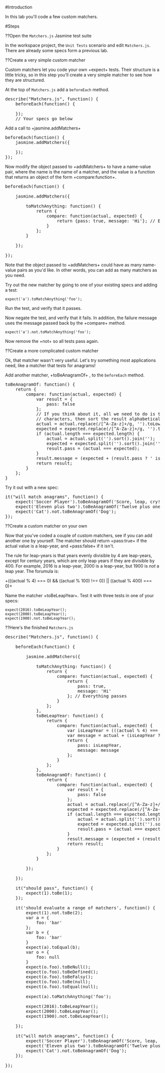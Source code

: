 #Introduction

In this lab you'll code a few custom matchers.

#Steps

??Open the `Matchers.js` Jasmine test suite

In the workspace project, the `Unit Tests` scenario and edit `Matchers.js`.
There are already some specs form a previous lab. 

??Create a very simple custom matcher

Custom matchers let you code your own +expect+ tests. Their structure is a little tricky,
so in this step you'll create a very simple matcher to see how they are structured.

At the top of `Matchers.js` add a `beforeEach` method.

<pre class="runnable readonly text 140">
describe("Matchers.js", function() {
    beforeEach(function() {
    
    });
    // Your specs go below
</pre>

Add a call to +jasmine.addMatchers+

<pre class="runnable readonly text 120">
beforeEach(function() {
    jasmine.addMatchers({
    
    });
});</pre>

Now modify the object passed to +addMatchers+ to have a name-value pair, where the name
is the name of a matcher, and the value is a function that returns an object of the 
form +compare:function+. 

<pre class="runnable readonly 340">
beforeEach(function() {

    jasmine.addMatchers({
        
        toMatchAnything: function() {
            return {
                compare: function(actual, expected) {
                    return {pass: true, message: 'Hi'}; // Everything passes
                }
            };
        }

    });
    
});</pre>

Note that the object passed to +addMatchers+ could have as many name-value pairs as 
you'd like. In other words, you can add as many matchers as you need. 

Try out the new matcher by going to one of your existing specs and adding a test:

    expect('a').toMatchAnything('foo'); 

Run the test, and verify that it passes.

Now negate the test, and verify that it fails. In addition, the failure message uses the message passed back by the +compare+ method.

    expect('a').not.toMatchAnything('foo'); 

Now remove the +not+ so all tests pass again.



??Create a more complicated custom matcher

Ok, that matcher wasn't very useful. Let's try something most applications need, like a matcher
that tests for anagrams!

Add another matcher, +toBeAnagramOf+ , to the `beforeEach` method.

<pre class="runnable readonly text 360">
toBeAnagramOf: function() {
    return {
        compare: function(actual, expected) {
            var result = {
                pass: false
            };
            // If you think about it, all we need to do is take the two strings, remove spaces and special
            // characters, then sort the result alphabetically -- anagrams end up exactly the same. 
            actual = actual.replace(/[^A-Za-z]+/g, '').toLowerCase();
            expected = expected.replace(/[^A-Za-z]+/g, '').toLowerCase();
            if (actual.length === expected.length) {
                actual = actual.split('').sort().join('');
                expected = expected.split('').sort().join('');
                result.pass = (actual === expected);
            }
            result.message = (expected + (result.pass ? ' is' : ' is not') + ' an anagram of ' + actual + '.');
            return result;
        }
    };
}</pre>

Try it out with a new spec:

<pre class="runnable readonly 120">
it("will match anagrams", function() {
    expect('Soccer Player').toBeAnagramOf('Score, leap, cry!');
    expect('Eleven plus two').toBeAnagramOf('Twelve plus one');
    expect('Cat').not.toBeAnagramOf('Dog');
});</pre>


??Create a custom matcher on your own

Now that you've coded a couple of custom matchers, see if you can add another one
by yourself. The matcher should return +pass:true+ if the actual value is a leap-year, and 
+pass:false+ if it isn't.

The rule for leap-years is that years evenly divisible by 4 are leap-years, except for
century years, which are only leap years if they are divisible by 400. For example, 2016
is a leap-year, 2000 is a leap-year, but 1900 is *not* a leap year. The forumula is:

+(((actual % 4) === 0) && ((actual % 100) !== 0)) || ((actual % 400) === 0)+

Name the matcher +toBeLeapYear+. Test it with three tests in one of your specs:

    expect(2016).toBeLeapYear();
    expect(2000).toBeLeapYear();
    expect(1900).not.toBeLeapYear();


??Here's the finished `Matchers.js`

<pre class="runnable readonly">
describe("Matchers.js", function() {

    beforeEach(function() {

        jasmine.addMatchers({

            toMatchAnything: function() {
                return {
                    compare: function(actual, expected) {
                        return {
                            pass: true,
                            message: 'Hi'
                        }; // Everything passes
                    }
                };
            },
            toBeLeapYear: function() {
                return {
                    compare: function(actual, expected) {
                        var isLeapYear = (((actual % 4) === 0) && ((actual % 100) !== 0)) || ((actual % 400) === 0);
                        var message = actual + (isLeapYear ? ' is' : ' is not') + ' a leap year';
                        return {
                            pass: isLeapYear,
                            message: message
                        };
                    }
                };
            },
            toBeAnagramOf: function() {
                return {
                    compare: function(actual, expected) {
                        var result = {
                            pass: false
                        };
                        actual = actual.replace(/[^A-Za-z]+/g, '').toLowerCase();
                        expected = expected.replace(/[^A-Za-z]+/g, '').toLowerCase();
                        if (actual.length === expected.length) {
                            actual = actual.split('').sort().join('');
                            expected = expected.split('').sort().join('');
                            result.pass = (actual === expected);
                        }
                        result.message = (expected + (result.pass ? ' is' : ' is not') + ' an anagram of ' + actual + '.');
                        return result;
                    }
                };
            }

        });

    });

    it("should pass", function() {
        expect(1).toBe(1);
    });

    it('should evaluate a range of matchers', function() {
        expect(1).not.toBe(2);
        var a = {
            foo: 'bar'
        };
        var b = {
            foo: 'bar'
        }
        expect(a).toEqual(b);
        var o = {
            foo: null
        }
        expect(o.foo).toBeNull();
        expect(o.foo).toBeDefined();
        expect(o.foo).toBeFalsy();
        expect(o.foo).toBe(null);
        expect(o.foo).toEqual(null);

        expect(a).toMatchAnything('foo');

        expect(2016).toBeLeapYear();
        expect(2000).toBeLeapYear();
        expect(1900).not.toBeLeapYear();

    });

    it("will match anagrams", function() {
        expect('Soccer Player').toBeAnagramOf('Score, leap, cry!');
        expect('Eleven plus two').toBeAnagramOf('Twelve plus one');
        expect('Cat').not.toBeAnagramOf('Dog');
    });

});
</pre>